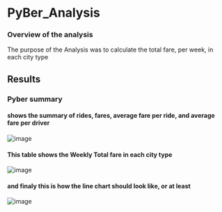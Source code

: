 # PyBer_Analysis

### Overview of the analysis

The purpose of the Analysis was to calculate the total fare, per week, in each city type

## Results

### Pyber summary

#### shows the summary of rides, fares, average fare per ride, and average fare per driver
![image](https://user-images.githubusercontent.com/78506782/113364633-0828e100-9322-11eb-8de7-89844bc9f0ee.png)


#### This table shows the Weekly Total fare in each city type
![image](https://user-images.githubusercontent.com/78506782/113364777-5a6a0200-9322-11eb-9de9-4a8e8a2de18b.png)


#### and finaly this is how the line chart should look like, or at least

![image](https://user-images.githubusercontent.com/78506782/113364823-7bcaee00-9322-11eb-8dca-8a39dbbd3034.png)
